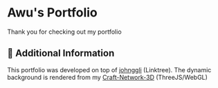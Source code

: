 # Awu's Portfolio
Thank you for checking out my portfolio


## 📑 Additional Information
This portfolio was developed on top of [johnggli](https://github.com/johnggli/linktree) (Linktree).
The dynamic background is rendered from my [Craft-Network-3D](https://github.com/AwuChen/craft-network-3d) (ThreeJS/WebGL)


